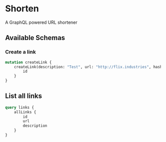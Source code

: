 # Shorten

A GraphQL powered URL shortener 

## Available Schemas

### Create a link
```graphql
mutation createLink {
    createLink(description: "Test", url: "http://flix.industries", hash: "flix") {
        id
    }
}
```

## List all links
```graphql
query links {
    allLinks {
        id
        url
        description
    }
}
```